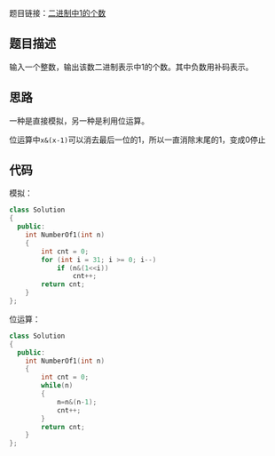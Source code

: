 题目链接：[二进制中1的个数](https://www.nowcoder.com/practice/8ee967e43c2c4ec193b040ea7fbb10b8?tpId=13&tqId=11164&tPage=1&rp=1&ru=%2Fta%2Fcoding-interviews&qru=%2Fta%2Fcoding-interviews%2Fquestion-ranking)

## 题目描述

输入一个整数，输出该数二进制表示中1的个数。其中负数用补码表示。

## 思路

一种是直接模拟，另一种是利用位运算。

位运算中`x&(x-1)`可以消去最后一位的1，所以一直消除末尾的1，变成0停止

## 代码

模拟：

```cpp
class Solution
{
  public:
    int NumberOf1(int n)
    {
        int cnt = 0;
        for (int i = 31; i >= 0; i--)
            if (n&(1<<i))
                cnt++;
        return cnt;
    }
};
```

位运算：

```cpp
class Solution
{
  public:
    int NumberOf1(int n)
    {
        int cnt = 0;
        while(n)
        {
            n=n&(n-1);
            cnt++;
        }
        return cnt;
    }
};
```

